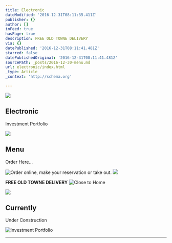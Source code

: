 ```yaml
---
title: Electronic
dateModified: '2016-12-31T08:11:35.411Z'
publisher: {}
author: []
inFeed: true
hasPage: true
description: FREE OLD TOWNE DELIVERY
via: {}
datePublished: '2016-12-31T08:11:41.481Z'
starred: false
datePublishedOriginal: '2016-12-31T08:11:41.481Z'
sourcePath: _posts/2016-12-30-menu.md
url: electronic/index.html
_type: Article
_context: 'http://schema.org'

---
```

<article style=""><img src="https://the-grid-user-content.s3-us-west-2.amazonaws.com/5c0f62b8-5401-48ad-8e4d-bddf3991403a.jpg" /><h1>Electronic</h1><p>Investment Portfolio</p></article>

<article style=""><img src="https://the-grid-user-content.s3-us-west-2.amazonaws.com/2111cbc1-e1c2-4910-b30c-429e0a29002c.png" /><h1>Menu</h1><p>Order Here...</p></article>

![Order online, make your reservation or take out.](https://s3-us-west-2.amazonaws.com/the-grid-img/p/457de0c5b6a48fd117d21799d6270845eef9c058.png)
![](https://the-grid-user-content.s3-us-west-2.amazonaws.com/6fa9f282-671b-4676-8bc5-32ede3fdc337.png)

**FREE OLD TOWNE DELIVERY**
![Close to Home](https://the-grid-user-content.s3-us-west-2.amazonaws.com/266b3bf4-9eaa-4676-a8c3-186044258156.jpg)

<article style=""><img src="https://the-grid-user-content.s3-us-west-2.amazonaws.com/6c20abb6-67f5-456a-90e8-1b01978d4348.png" /><h1>Currently</h1><p>Under Construction</p></article>

![Investment Portfolio](https://the-grid-user-content.s3-us-west-2.amazonaws.com/5fe36afb-88ed-45b3-80cb-d2e43a8d1fe1.jpg)

---